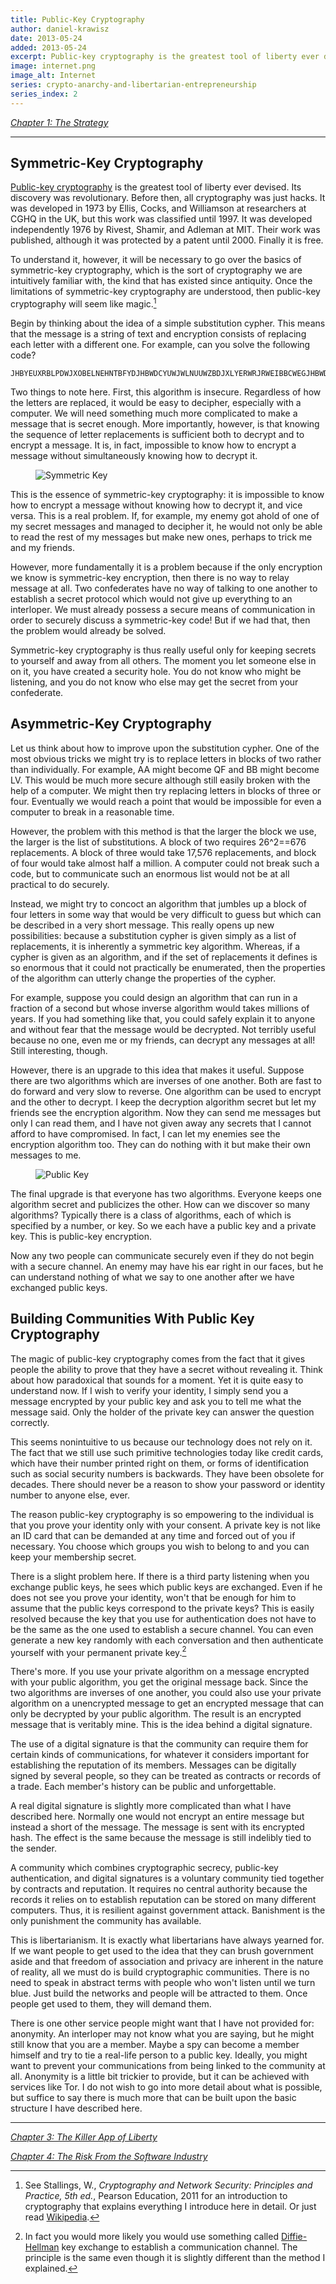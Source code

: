 ```yaml
---
title: Public-Key Cryptography
author: daniel-krawisz
date: 2013-05-24
added: 2013-05-24
excerpt: Public-key cryptography is the greatest tool of liberty ever devised.
image: internet.png
image_alt: Internet
series: crypto-anarchy-and-libertarian-entrepreneurship
series_index: 2
---
```


[_Chapter 1: The Strategy_](/mempool/crypto-anarchy-and-libertarian-entrepreneurship-1/ "Crypto-Anarchy and Libertarian Entrepreneurship – Chapter 1: The Strategy")

---

## Symmetric-Key Cryptography

[Public-key cryptography](http://en.wikipedia.org/wiki/Public-key_cryptography) is the greatest tool of liberty ever devised. Its discovery was revolutionary. Before then, all cryptography was just hacks. It was developed in 1973 by Ellis, Cocks, and Williamson at researchers at CGHQ in the UK, but this work was classified until 1997. It was developed independently 1976 by Rivest, Shamir, and Adleman at MIT. Their work was published, although it was protected by a patent until 2000. Finally it is free.

To understand it, however, it will be necessary to go over the basics of symmetric-key cryptography, which is the sort of cryptography we are intuitively familiar with, the kind that has existed since antiquity. Once the limitations of symmetric-key cryptography are understood, then public-key cryptography will seem like magic.[^1]

Begin by thinking about the idea of a simple substitution cypher. This means that the message is a string of text and encryption consists of replacing each letter with a different one. For example, can you solve the following code?

```
JHBYEUXRBLPDWJXOBELNEHNTBFYDJHBWDCYUWJWLNUUWZBDJXLYERWRJRWEIBBCWEGJHBWDOYEBXWEJHBWDYSECYLIBJRUXRNEMBDRCYYEBD
```

Two things to note here. First, this algorithm is insecure. Regardless of how the letters are replaced, it would be easy to decipher, especially with a computer. We will need something much more complicated to make a message that is secret enough. More importantly, however, is that knowing the sequence of letter replacements is sufficient both to decrypt and to encrypt a message. It is, in fact, impossible to know how to encrypt a message without simultaneously knowing how to decrypt it.

<figure>
  <img src="/img/mempool/crypto-anarchy-and-libertarian-entrepreneurship-2/symmetric.jpg" alt="Symmetric Key" />
</figure>

This is the essence of symmetric-key cryptography: it is impossible to know how to encrypt a message without knowing how to decrypt it, and vice versa. This is a real problem. If, for example, my enemy got ahold of one of my secret messages and managed to decipher it, he would not only be able to read the rest of my messages but make new ones, perhaps to trick me and my friends.

However, more fundamentally it is a problem because if the only encryption we know is symmetric-key encryption, then there is no way to relay message at all. Two confederates have no way of talking to one another to establish a secret protocol which would not give up everything to an interloper. We must already possess a secure means of communication in order to securely discuss a symmetric-key code! But if we had that, then the problem would already be solved.

Symmetric-key cryptography is thus really useful only for keeping secrets to yourself and away from all others. The moment you let someone else in on it, you have created a security hole. You do not know who might be listening, and you do not know who else may get the secret from your confederate.

## Asymmetric-Key Cryptography

Let us think about how to improve upon the substitution cypher. One of the most obvious tricks we might try is to replace letters in blocks of two rather than individually. For example, AA might become QF and BB might become LV. This would be much more secure although still easily broken with the help of a computer. We might then try replacing letters in blocks of three or four. Eventually we would reach a point that would be impossible for even a computer to break in a reasonable time.

However, the problem with this method is that the larger the block we use, the larger is the list of substitutions. A block of two requires 26^2==676 replacements. A block of three would take 17,576 replacements, and block of four would take almost half a million. A computer could not break such a code, but to communicate such an enormous list would not be at all practical to do securely.

Instead, we might try to concoct an algorithm that jumbles up a block of four letters in some way that would be very difficult to guess but which can be described in a very short message. This really opens up new possibilities: because a substitution cypher is given simply as a list of replacements, it is inherently a symmetric key algorithm. Whereas, if a cypher is given as an algorithm, and if the set of replacements it defines is so enormous that it could not practically be enumerated, then the properties of the algorithm can utterly change the properties of the cypher.

For example, suppose you could design an algorithm that can run in a fraction of a second but whose inverse algorithm would takes millions of years. If you had something like that, you could safely explain it to anyone and without fear that the message would be decrypted. Not terribly useful because no one, even me or my friends, can decrypt any messages at all! Still interesting, though.

However, there is an upgrade to this idea that makes it useful. Suppose there are two algorithms which are inverses of one another. Both are fast to do forward and very slow to reverse. One algorithm can be used to encrypt and the other to decrypt. I keep the decryption algorithm secret but let my friends see the encryption algorithm. Now they can send me messages but only I can read them, and I have not given away any secrets that I cannot afford to have compromised. In fact, I can let my enemies see the encryption algorithm too. They can do nothing with it but make their own messages to me.

<figure>
  <img src="/img/mempool/crypto-anarchy-and-libertarian-entrepreneurship-2/public-key.jpg" alt="Public Key" />
</figure>

The final upgrade is that everyone has two algorithms. Everyone keeps one algorithm secret and publicizes the other. How can we discover so many algorithms? Typically there is a class of algorithms, each of which is specified by a number, or key. So we each have a public key and a private key. This is public-key encryption.

Now any two people can communicate securely even if they do not begin with a secure channel. An enemy may have his ear right in our faces, but he can understand nothing of what we say to one another after we have exchanged public keys.

## Building Communities With Public Key Cryptography

The magic of public-key cryptography comes from the fact that it gives people the ability to prove that they have a secret without revealing it. Think about how paradoxical that sounds for a moment. Yet it is quite easy to understand now. If I wish to verify your identity, I simply send you a message encrypted by your public key and ask you to tell me what the message said. Only the holder of the private key can answer the question correctly.

This seems nonintuitive to us because our technology does not rely on it. The fact that we still use such primitive technologies today like credit cards, which have their number printed right on them, or forms of identification such as social security numbers is backwards. They have been obsolete for decades. There should never be a reason to show your password or identity number to anyone else, ever.

The reason public-key cryptography is so empowering to the individual is that you prove your identity only with your consent. A private key is not like an ID card that can be demanded at any time and forced out of you if necessary. You choose which groups you wish to belong to and you can keep your membership secret.

There is a slight problem here. If there is a third party listening when you exchange public keys, he sees which public keys are exchanged. Even if he does not see you prove your identity, won't that be enough for him to assume that the public keys correspond to the private keys? This is easily resolved because the key that you use for authentication does not have to be the same as the one used to establish a secure channel. You can even generate a new key randomly with each conversation and then authenticate yourself with your permanent private key.[^2]

There's more. If you use your private algorithm on a message encrypted with your public algorithm, you get the original message back. Since the two algorithms are inverses of one another, you could also use your private algorithm on a unencrypted message to get an encrypted message that can only be decrypted by your public algorithm. The result is an encrypted message that is veritably mine. This is the idea behind a digital signature.

The use of a digital signature is that the community can require them for certain kinds of communications, for whatever it considers important for establishing the reputation of its members. Messages can be digitally signed by several people, so they can be treated as contracts or records of a trade. Each member's history can be public and unforgettable.

A real digital signature is slightly more complicated than what I have described here. Normally one would not encrypt an entire message but instead a short of the message. The message is sent with its encrypted hash. The effect is the same because the message is still indelibly tied to the sender.

A community which combines cryptographic secrecy, public-key authentication, and digital signatures is a voluntary community tied together by contracts and reputation. It requires no central authority because the records it relies on to establish reputation can be stored on many different computers. Thus, it is resilient against government attack. Banishment is the only punishment the community has available.

This is libertarianism. It is exactly what libertarians have always yearned for. If we want people to get used to the idea that they can brush government aside and that freedom of association and privacy are inherent in the nature of reality, all we must do is build cryptographic communities. There is no need to speak in abstract terms with people who won't listen until we turn blue. Just build the networks and people will be attracted to them. Once people get used to them, they will demand them.

There is one other service people might want that I have not provided for: anonymity. An interloper may not know what you are saying, but he might still know that you are a member. Maybe a spy can become a member himself and try to tie a real-life person to a public key. Ideally, you might want to prevent your communications from being linked to the community at all. Anonymity is a little bit trickier to provide, but it can be achieved with services like Tor. I do not wish to go into more detail about what is possible, but suffice to say there is much more that can be built upon the basic structure I have described here.

---

[_Chapter 3: The Killer App of Liberty_](/mempool/crypto-anarchy-and-libertarian-entrepreneurship-3/ "Crypto-Anarchy and Libertarian Entrepreneurship – Chapter 3: The Killer App of Liberty")

[_Chapter 4: The Risk From the Software Industry_](/mempool/crypto-anarchy-and-libertarian-entrepreneurship-4/ "Crypto-Anarchy and Libertarian Entrepreneurship – Chapter 4: The Risk From the Software Industry")

[^1]: See Stallings, W., _Cryptography and Network Security: Principles and Practice, 5th ed._, Pearson Education, 2011 for an introduction to cryptography that explains everything I introduce here in detail. Or just read [Wikipedia](http://en.wikipedia.org/wiki/Public-key_cryptography).
[^2]: In fact you would more likely you would use something called [Diffie-Hellman](http://www.youtube.com/watch?v=YEBfamv-_do) key exchange to establish a communication channel. The principle is the same even though it is slightly different than the method I explained.
